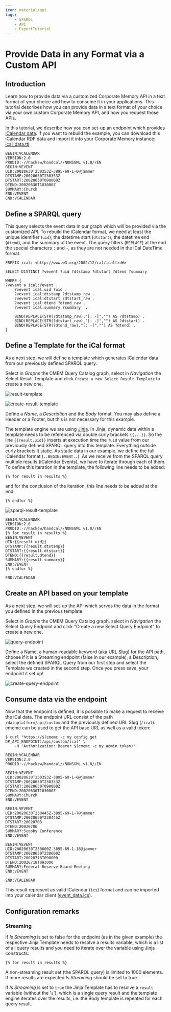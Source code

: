 ```yaml
---
icon: material/api
tags:
    - SPARQL
    - API
    - ExpertTutorial
---
```

# Provide Data in any Format via a Custom API

## Introduction

Learn how to provide data via a customized Corporate Memory API in a text format of your choice and how to consume it in your applications.
This tutorial describes how you can provide data in a text format of your choice via your own custom Corporate Memory API, and how you request those APIs.

In this tutorial, we describe how you can set-up an endpoint which provides [iCalendar data](https://en.wikipedia.org/wiki/ICalendar).
If you want to rebuild the example, you can download this iCalendar RDF data and import it into your Corporate Memory instance: [ical_data.ttl](./ical_data.ttl)

```ical
BEGIN:VCALENDAR
VERSION:2.0
PRODID:-//hacksw/handcal//NONSGML v1.0//EN
BEGIN:VEVENT
UID:20020630T230353Z-3895-69-1-0@jammer
DTSTAMP:20020630T230353Z
DTSTART:20020630T090000Z
DTEND:20020630T103000Z
SUMMARY:Church
END:VEVENT
END:VCALENDAR
```

## Define a SPARQL query

This query selects the event data in our graph which will be provided via the customized API.
To rebuild the iCalendar format, we need at least the unique identifier (`uid`), the datetime start (`dtstart`), the datetime end (`dtend`), and the summary of the event.
The query filters (`REPLACE`) at the end the special characters `:` and `-`, as they are not needed in the iCal DateTime format.

```sparql
PREFIX ical: <http://www.w3.org/2002/12/cal/icaltzd#>

SELECT DISTINCT ?vevent ?uid ?dtstamp ?dtstart ?dtend ?summary

WHERE {
?vevent a ical:Vevent .
    ?vevent ical:uid ?uid .
    ?vevent ical:dtstamp ?dtstamp_raw .
    ?vevent ical:dtstart ?dtstart_raw .
    ?vevent ical:dtend ?dtend_raw .
    ?vevent ical:summary ?summary  .

    BIND(REPLACE(STR(?dtstamp_raw),"[: -]","") AS ?dtstamp) .
    BIND(REPLACE(STR(?dtstart_raw),"[: -]","") AS ?dtstart) .
    BIND(REPLACE(STR(?dtend_raw),"[: -]","") AS ?dtend) .
}
```

## Define a Template for the iCal format

As a next step, we will define a template which generates iCalendar data from our previously defined SPARQL query.

Select in *Graphs* the CMEM Query Catalog graph, select in *Navigation* the Select Result Template and click `Create a new Select Result Template` to create a new one.

![result-template](22-1-2-result-template.png)

![create-result-template](22-1-3-create-query-endpoint.png)

Define a *Name*, a *Description* and the *Body* format.
You may also define a Header or a Footer, but this is not necessary for this example.

The template engine we are using [Jinja](https://palletsprojects.com/p/jinja/).
In Jinja, dynamic data within a template needs to be referenced via double curly brackets `{{...}}`.
So the line `{{result.uid}}` inserts at execution time the `?uid` value from our previously defined SPARQL query into this template.
Everything outside curly brackets it static.
As static data in our example, we define the full iCalendar format (`..BEGIN:EVENT..`).
As we receive from the SPARQL query multiple results (iCalendar Events), we have to iterate through each of them.
To define this iteration in the template, the following line needs to be added:

``` jinja
{% for result in results %}
```

and for the conclusion of the iteration, this line needs to be added at the end:

``` jinja
{% endfor %}
```

![sparql-result-template](22-1-2-sparql-result-template.png)

```jinja title="Jira Template for our iCalendar format"
BEGIN:VCALENDAR
VERSION:2.0
PRODID:-//hacksw/handcal//NONSGML v1.0//EN
{% for result in results %}
BEGIN:VEVENT
UID:{{result.uid}}
DTSTAMP:{{result.dtstamp}}
DTSTART:{{result.dtstart}}
DTEND:{{result.dtend}}
SUMMARY:{{result.summary}}
END:VEVENT
{% endfor %}

END:VCALENDAR
```

## Create an API based on your template

As a next step, we will set-up the API which serves the data in the format you defined in the previous template.

Select in *Graphs* the CMEM Query Catalog graph, select in *Navigation* the Select Query Endpoint and click "Create a new Select Query Endpoint" to create a new one.

![query-endpoint](22-1-3-query-endpoint.png)

Define a Name, a human-readable keyword (aka [URL Slug](https://en.wikipedia.org/wiki/Clean_URL#Slug)) for the API path, choose if it is a Streaming endpoint (false in our example), a Description, select the defined SPARQL Query from our first step and select the Template we created in the second step.
Once you press save, your endpoint it set up!

![create-query-endpoint](22-1-3-create-query-endpoint.png)

## Consume data via the endpoint

Now that the endpoint is defined, it is possible to make a request to receive the iCal data.
The endpoint URL consist of the path `/dataplatform/api/custom` and the previously defined URL Slug (`/ical`).
cmemc can be used to get the API base URL as well as a valid token:

```shell-session title="curl request"
$ curl "https://$(cmemc -c my config get DP_API_ENDPOINT)/api/custom/ical" \
    -H "Authorization: Bearer $(cmemc -c my admin token)"
```

```ical title="API Response"
BEGIN:VCALENDAR
VERSION:2.0
PRODID:-//hacksw/handcal//NONSGML v1.0//EN

BEGIN:VEVENT
UID:20020630T230353Z-3895-69-1-0@jammer
DTSTAMP:20020630T230353Z
DTSTART:20020630T090000Z
DTEND:20020630T103000Z
SUMMARY:Church
END:VEVENT

BEGIN:VEVENT
UID:20020630T230445Z-3895-69-1-7@jammer
DTSTAMP:20020630T230445Z
DTSTART:20020703
DTEND:20020706
SUMMARY:Scooby Conference
END:VEVENT

BEGIN:VEVENT
UID:20020630T230600Z-3895-69-1-16@jammer
DTSTAMP:20020630T230600Z
DTSTART:20020718T090000
DTEND:20020718T093000
SUMMARY:Federal Reserve Board Meeting
END:VEVENT

END:VCALENDAR
```

This result represent as valid ICalendar (`ics`) format and can be imported into your calendar client ([event_data.ics](event_data.ics)).

## Configuration remarks

### Streaming

If *Is Streaming* is set to false for the endpoint (as in the given example) the respective Jinja Template needs to resolve a results variable, which is a list of all query results and you need to iterate over the variable using Jinja constructs:

``` jinja
{% for result in results %}
```

A non-streaming result set (the SPARQL query) is limited to 1000 elements.
If more results are expected *Is Streaming* should be set to true.

If *Is Streaming* is set to `true` the Jinja Template has to resolve a `result` variable (without the '`s`'), which is a single query result and the template engine iterates over the results, i.e. the Body template is repeated for each query result.

